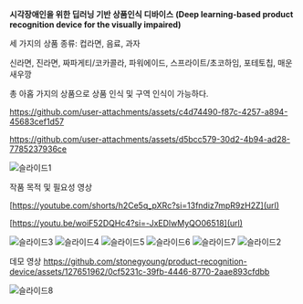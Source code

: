 **시각장애인을 위한 딥러닝 기반 상품인식 디바이스**
**(Deep learning-based product recognition device for the visually impaired)**

세 가지의 상품 종류: 컵라면, 음료, 과자

신라면, 진라면, 짜파게티/코카콜라, 파워에이드, 스프라이트/초코하임, 포테토칩, 매운 새우깡

총 아홉 가지의 상품으로 상품 인식 및 구역 인식이 가능하다.

https://github.com/user-attachments/assets/c4d74490-f87c-4257-a894-45683cef1d57

https://github.com/user-attachments/assets/d5bcc579-30d2-4b94-ad28-7785237936ce






![슬라이드1](https://github.com/stonegyoung/product-recognition-device/assets/127651962/dbf5a1c4-2a61-4408-a2d3-1a296553e28f)

작품 목적 및 필요성 영상

[https://youtube.com/shorts/h2Ce5q_pXRc?si=13fndiz7mpR9zH2Z](url)

[https://youtu.be/woiF52DQHc4?si=-JxEDlwMyQO06518](url)

![슬라이드3](https://github.com/stonegyoung/product-recognition-device/assets/127651962/7ed243c5-1917-4330-a2a2-f46b7f0c219e)
![슬라이드4](https://github.com/stonegyoung/product-recognition-device/assets/127651962/9d7ca52e-33c1-4215-a55b-f86113d0dfaa)
![슬라이드5](https://github.com/stonegyoung/product-recognition-device/assets/127651962/4cc9b935-0b79-4cd1-9253-49855999e050)
![슬라이드6](https://github.com/stonegyoung/product-recognition-device/assets/127651962/4e0047b3-dd2f-413a-93f3-29acb2b16805)
![슬라이드7](https://github.com/stonegyoung/product-recognition-device/assets/127651962/90fb70b9-8fcf-4b0b-ac5d-1aeaaaada567)
![슬라이드2](https://github.com/stonegyoung/product-recognition-device/assets/127651962/c6353e7f-d48c-4e22-b8bf-e20f7a1969f1)

데모 영상
https://github.com/stonegyoung/product-recognition-device/assets/127651962/0cf5231c-39fb-4446-8770-2aae893cfdbb


![슬라이드8](https://github.com/stonegyoung/product-recognition-device/assets/127651962/0aca5836-5fda-4685-be70-98eca8ed6b99)
